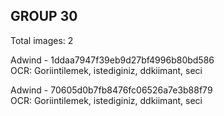 ## GROUP 30
Total images: 2  

Adwind - 1ddaa7947f39eb9d27bf4996b80bd586  
OCR: Goriintilemek, istediginiz, ddkiimant, seci  

Adwind - 70605d0b7fb8476fc06526a7e3b88f79  
OCR: Goriintilemek, istediginiz, ddkiimant, seci  


